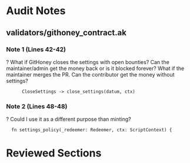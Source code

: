# Audit Notes

## validators/githoney_contract.ak

### Note 1 (Lines 42-42)

? What if GitHoney closes the settings with open bounties? Can the maintainer/admin get the money back or is it blocked forever? What if the maintainer merges the PR. Can the contributor get the money without settings?

```
      CloseSettings -> close_settings(datum, ctx)
```

### Note 2 (Lines 48-48)

? Could I use it as a different purpose than minting?

```
  fn settings_policy(_redeemer: Redeemer, ctx: ScriptContext) {
```

# Reviewed Sections


